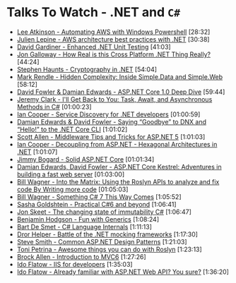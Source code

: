 # Talks To Watch - .NET and `C#`

- [Lee Atkinson - Automating AWS with Windows Powershell](https://www.youtube.com/watch?v=4eoWSCozuxc) [28:32]
- [Julien Lepine - AWS architecture best practices with .NET](https://www.youtube.com/watch?v=evBQ4EXMtOM) [30:38]
- [David Gardiner - Enhanced .NET Unit Testing](https://www.youtube.com/watch?v=cG_lfj8oRGs) [41:03]
- [Jon Galloway - How Real is this Cross Platform .NET Thing Really?](https://vimeo.com/180292575) [44:24]
- [Stephen Haunts - Cryptography in .NET](https://vimeo.com/160707812) [54:04]
- [Mark Rendle - Hidden Complexity: Inside Simple.Data and Simple.Web](https://vimeo.com/52670823) [58:12]
- [David Fowler & Damian Edwards - ASP.NET Core 1.0 Deep Dive](https://vimeo.com/171995866) [59:44]
- [Jeremy Clark - I'll Get Back to You: Task, Await, and Asynchronous Methods in C#](https://vimeo.com/157300741) [01:00:23]
- [Ian Cooper - Service Discovery for .NET developers](https://vimeo.com/155652026) [01:00:59]
- [Damian Edwards & David Fowler - Saying “Goodbye” to DNX and “Hello!” to the .NET Core CLI](https://vimeo.com/153212604)  [1:01:02]
- [Scott Allen - Middleware Tips and Tricks for ASP.NET 5](https://vimeo.com/153749266)  [1:01:03]
- [Ian Cooper - Decoupling from ASP.NET - Hexagonal Architectures in .NET](https://vimeo.com/113621145)  [1:01:07]
- [Jimmy Bogard - Solid ASP.NET Core](https://vimeo.com/180160537) [01:01:34]
- [Damian Edwards, David Fowler - ASP.NET Core Kestrel: Adventures in building a fast web server](https://vimeo.com/172009499) [01:03:00]
- [Bill Wagner - Into the Matrix: Using the Roslyn APIs to analyze and fix code By Writing more code](https://vimeo.com/157297154) [01:05:03]
- [Bill Wagner - Something C# 7 This Way Comes](https://vimeo.com/154708153) [1:05:52]
- [Sasha Goldshtein - Practical C#6 and beyond](https://www.youtube.com/watch?v=trvHicdm_sY) [1:06:41]
- [Jon Skeet - The changing state of immutability C#](https://vimeo.com/153745433)  [1:06:47]
- [Benjamin Hodgson - Fun with Generics](https://vimeo.com/154564491)  [1:08:24]
- [Bart De Smet - C# Language Internals](https://vimeo.com/155107766)  [1:11:13]
- [Dror Helper - Battle of the .NET mocking frameworks](https://www.youtube.com/watch?v=pi-VxFoRRpw) [1:17:30]
- [Steve Smith - Common ASP.NET Design Patterns](https://www.youtube.com/watch?v=MovvIW_thUs) [1:21:03]
- [Toni Petrina - Awesome things you can do with Roslyn](https://www.youtube.com/watch?v=vTEIgJFUhqY) [1:23:13]
- [Brock Allen - Introduction to MVC6](https://www.youtube.com/watch?v=2yAkadTx_UI) [1:27:26]
- [Ido Flatow - IIS for developers](https://www.youtube.com/watch?v=jg7-WOgdHIY) [1:35:03]
- [Ido Flatow - Already familiar with ASP.NET Web API? You sure?](https://www.youtube.com/watch?v=pYBCoytWGHo) [1:36:20]
